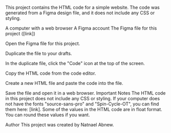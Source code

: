 This project contains the HTML code for a simple website. The code was generated from a Figma design file, and it does not include any CSS or styling.

<!-- Requirements -->

A computer with a web browser
A Figma account
The Figma file for this project ([link])

<!-- Instructions -->

Open the Figma file for this project.

Duplicate the file to your drafts.

In the duplicate file, click the "Code" icon at the top of the screen.

Copy the HTML code from the code editor.

Create a new HTML file and paste the code into the file.

Save the file and open it in a web browser.
Important Notes
The HTML code in this project does not include any CSS or styling.
If your computer does not have the fonts "source-sans-pro" and "Spin-Cycle-OT", you can find them here: [link].
Some of the values in the HTML code are in float format. You can round these values if you want.

Author
This project was created by Natnael Abnew.
